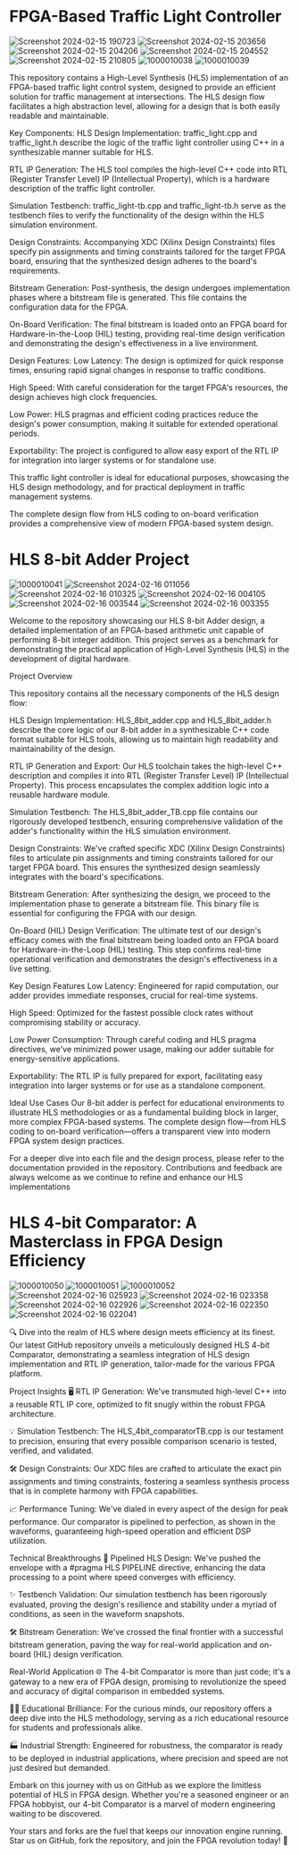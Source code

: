 # FPGA-Based Traffic Light Controller

![Screenshot 2024-02-15 190723](https://github.com/johnbagshaw007/HLS_FPGA_embeddedSystems/assets/151597980/0b7baadc-cb9a-4ff5-b1c8-d8d48497861c)
![Screenshot 2024-02-15 203656](https://github.com/johnbagshaw007/HLS_FPGA_embeddedSystems/assets/151597980/38b0e379-3e47-439e-aa59-5a9c0373b44a)
![Screenshot 2024-02-15 204206](https://github.com/johnbagshaw007/HLS_FPGA_embeddedSystems/assets/151597980/8a2d166a-61b9-4c4e-a74a-d3c989475741)
![Screenshot 2024-02-15 204552](https://github.com/johnbagshaw007/HLS_FPGA_embeddedSystems/assets/151597980/73c9f0c4-a74e-4646-9e8d-ededda947e94)
![Screenshot 2024-02-15 210805](https://github.com/johnbagshaw007/HLS_FPGA_embeddedSystems/assets/151597980/21ffa6b1-2b1c-4511-aad6-26fc31e6ddef)
![1000010038](https://github.com/johnbagshaw007/HLS_FPGA_embeddedSystems/assets/151597980/847f8f1e-d3f2-4027-a0bf-d66b4ad81a0a)
![1000010039](https://github.com/johnbagshaw007/HLS_FPGA_embeddedSystems/assets/151597980/b3f46541-cde3-438d-9506-a5fd13fe53dd)



This repository contains a High-Level Synthesis (HLS) implementation of an FPGA-based traffic light control system, 
designed to provide an efficient solution for traffic management at intersections. The HLS design flow facilitates a high abstraction level, 
allowing for a design that is both easily readable and maintainable.

Key Components:
HLS Design Implementation: traffic_light.cpp and traffic_light.h describe the logic of the traffic light controller using C++ in a synthesizable manner suitable for HLS.

RTL IP Generation: The HLS tool compiles the high-level C++ code into RTL (Register Transfer Level) IP (Intellectual Property), which is a hardware description of the traffic light controller.

Simulation Testbench: traffic_light-tb.cpp and traffic_light-tb.h serve as the testbench files to verify the functionality of the design within the HLS simulation environment.

Design Constraints: Accompanying XDC (Xilinx Design Constraints) files specify pin assignments and timing constraints tailored for the target FPGA board, ensuring that the synthesized design adheres to the board's requirements.

Bitstream Generation: Post-synthesis, the design undergoes implementation phases where a bitstream file is generated. This file contains the configuration data for the FPGA.

On-Board Verification: The final bitstream is loaded onto an FPGA board for Hardware-in-the-Loop (HIL) testing, providing real-time design verification and demonstrating the design's effectiveness in a live environment.

Design Features:
Low Latency: The design is optimized for quick response times, ensuring rapid signal changes in response to traffic conditions.

High Speed: With careful consideration for the target FPGA's resources, the design achieves high clock frequencies.

Low Power: HLS pragmas and efficient coding practices reduce the design's power consumption, making it suitable for extended operational periods.

Exportability: The project is configured to allow easy export of the RTL IP for integration into larger systems or for standalone use.

This traffic light controller is ideal for educational purposes, showcasing the HLS design methodology, and for practical deployment in traffic management systems. 

The complete design flow from HLS coding to on-board verification provides a comprehensive view of modern FPGA-based system design.


# HLS 8-bit Adder Project


![1000010041](https://github.com/johnbagshaw007/HLS_FPGA_embeddedSystems/assets/151597980/cd6d6575-c39d-4874-bfbf-1efc0eb8f8c9)
![Screenshot 2024-02-16 011056](https://github.com/johnbagshaw007/HLS_FPGA_embeddedSystems/assets/151597980/740c5b1b-e2b3-4b2c-8ecf-9d16ff1d88ed)
![Screenshot 2024-02-16 010325](https://github.com/johnbagshaw007/HLS_FPGA_embeddedSystems/assets/151597980/c381fb29-08b1-4871-a059-53abb4d1daab)
![Screenshot 2024-02-16 004105](https://github.com/johnbagshaw007/HLS_FPGA_embeddedSystems/assets/151597980/f9f0f6d2-f3d6-46d9-b223-620dbfa43473)
![Screenshot 2024-02-16 003544](https://github.com/johnbagshaw007/HLS_FPGA_embeddedSystems/assets/151597980/803b724f-9e70-4911-a217-884faa879215)
![Screenshot 2024-02-16 003355](https://github.com/johnbagshaw007/HLS_FPGA_embeddedSystems/assets/151597980/26779e38-c6e3-4299-8627-5796eecc8032)


Welcome to the repository showcasing our HLS 8-bit Adder design, a detailed implementation of an FPGA-based arithmetic unit capable of performing 8-bit integer addition. This project serves as a benchmark for demonstrating the practical application of High-Level Synthesis (HLS) in the development of digital hardware.

Project Overview

This repository contains all the necessary components of the HLS design flow:


HLS Design Implementation: HLS_8bit_adder.cpp and HLS_8bit_adder.h describe the core logic of our 8-bit adder in a synthesizable C++ code format suitable for HLS tools, allowing us to maintain high readability and maintainability of the design.

RTL IP Generation and Export: Our HLS toolchain takes the high-level C++ description and compiles it into RTL (Register Transfer Level) IP (Intellectual Property). This process encapsulates the complex addition logic into a reusable hardware module.

Simulation Testbench: The HLS_8bit_adder_TB.cpp file contains our rigorously developed testbench, ensuring comprehensive validation of the adder's functionality within the HLS simulation environment.

Design Constraints: We've crafted specific XDC (Xilinx Design Constraints) files to articulate pin assignments and timing constraints tailored for our target FPGA board. This ensures the synthesized design seamlessly integrates with the board's specifications.

Bitstream Generation: After synthesizing the design, we proceed to the implementation phase to generate a bitstream file. This binary file is essential for configuring the FPGA with our design.

On-Board (HIL) Design Verification: The ultimate test of our design's efficacy comes with the final bitstream being loaded onto an FPGA board for Hardware-in-the-Loop (HIL) testing. This step confirms real-time operational verification and demonstrates the design's effectiveness in a live setting.

Key Design Features
Low Latency: Engineered for rapid computation, our adder provides immediate responses, crucial for real-time systems.

High Speed: Optimized for the fastest possible clock rates without compromising stability or accuracy.

Low Power Consumption: Through careful coding and HLS pragma directives, we've minimized power usage, making our adder suitable for energy-sensitive applications.

Exportability: The RTL IP is fully prepared for export, facilitating easy integration into larger systems or for use as a standalone component.

Ideal Use Cases
Our 8-bit adder is perfect for educational environments to illustrate HLS methodologies or as a fundamental building block in larger, more complex FPGA-based systems. The complete design flow—from HLS coding to on-board verification—offers a transparent view into modern FPGA system design practices.

For a deeper dive into each file and the design process, please refer to the documentation provided in the repository. Contributions and feedback are always welcome as we continue to refine and enhance our HLS implementations


# HLS 4-bit Comparator: A Masterclass in FPGA Design Efficiency

![1000010050](https://github.com/johnbagshaw007/HLS_FPGA_embeddedSystems/assets/151597980/610cd462-0ea0-49e0-bce4-f9b6b9db7590)
![1000010051](https://github.com/johnbagshaw007/HLS_FPGA_embeddedSystems/assets/151597980/e7380785-6f5d-4ddb-82ae-1b59ef41b569)
![1000010052](https://github.com/johnbagshaw007/HLS_FPGA_embeddedSystems/assets/151597980/4f230c29-b106-4010-9afb-d378ee1f28c7)
![Screenshot 2024-02-16 025923](https://github.com/johnbagshaw007/HLS_FPGA_embeddedSystems/assets/151597980/7ab8fcf5-b518-428a-b3cb-9cbcff66c35a)
![Screenshot 2024-02-16 023358](https://github.com/johnbagshaw007/HLS_FPGA_embeddedSystems/assets/151597980/c0ff4221-edf2-407d-8983-e90576035531)
![Screenshot 2024-02-16 022926](https://github.com/johnbagshaw007/HLS_FPGA_embeddedSystems/assets/151597980/695b0ab9-db1a-4c2d-8369-a87fa12499fd)
![Screenshot 2024-02-16 022350](https://github.com/johnbagshaw007/HLS_FPGA_embeddedSystems/assets/151597980/5e46a96d-c535-4a74-9e44-5698a6d7a78f)
![Screenshot 2024-02-16 022041](https://github.com/johnbagshaw007/HLS_FPGA_embeddedSystems/assets/151597980/52a047dc-122d-4e3a-9310-7f6c559c4b51)


🔍 Dive into the realm of HLS where design meets efficiency at its finest. Our latest GitHub repository unveils a meticulously designed HLS 4-bit Comparator, demonstrating a seamless integration of HLS design implementation and RTL IP generation, tailor-made for the various FPGA platform.

Project Insights
🖥️ RTL IP Generation: We've transmuted high-level C++ into a reusable RTL IP core, optimized to fit snugly within the robust FPGA architecture.

💡 Simulation Testbench: The HLS_4bit_comparatorTB.cpp is our testament to precision, ensuring that every possible comparison scenario is tested, verified, and validated.

🛠️ Design Constraints: Our XDC files are crafted to articulate the exact pin assignments and timing constraints, fostering a seamless synthesis process that is in complete harmony with FPGA capabilities.

📈 Performance Tuning: We've dialed in every aspect of the design for peak performance. Our comparator is pipelined to perfection, as shown in the waveforms, guaranteeing high-speed operation and efficient DSP utilization.

Technical Breakthroughs
🚀 Pipelined HLS Design: We've pushed the envelope with a #pragma HLS PIPELINE directive, enhancing the data processing to a point where speed converges with efficiency.

✨ Testbench Validation: Our simulation testbench has been rigorously evaluated, proving the design's resilience and stability under a myriad of conditions, as seen in the waveform snapshots.

🛠️ Bitstream Generation: We've crossed the final frontier with a successful bitstream generation, paving the way for real-world application and on-board (HIL) design verification.

Real-World Application
🌐 The 4-bit Comparator is more than just code; it's a gateway to a new era of FPGA design, promising to revolutionize the speed and accuracy of digital comparison in embedded systems.

👩‍🏫 Educational Brilliance: For the curious minds, our repository offers a deep dive into the HLS methodology, serving as a rich educational resource for students and professionals alike.

🏭 Industrial Strength: Engineered for robustness, the comparator is ready to be deployed in industrial applications, where precision and speed are not just desired but demanded.

Embark on this journey with us on GitHub as we explore the limitless potential of HLS in FPGA design. Whether you're a seasoned engineer or an FPGA hobbyist, our 4-bit Comparator is a marvel of modern engineering waiting to be discovered.

Your stars and forks are the fuel that keeps our innovation engine running. Star us on GitHub, fork the repository, and join the FPGA revolution today! 🌟
